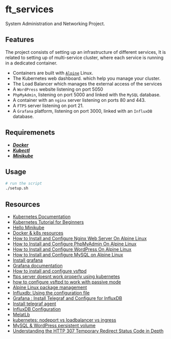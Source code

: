 # ft_services
System Administration and Networking Project.

## Features
The project consists of setting up an infrastructure of different services, It is related to setting up of multi-service cluster, where each service is running in a dedicated container.
- Containers are built with [```Alpine```](https://alpinelinux.org/) Linux.
- The Kubernetes web dashboard. which help you manage your cluster.
- The Load Balancer which manages the external access of the services
- A ```WordPress``` website listening on port 5050
- ```PhpMyAdmin```, listening on port 5000 and linked with the ```MySQL``` database.
- A container with an ```nginx``` server listening on ports 80 and 443.
- A ```FTPS``` server listening on port 21.
- A ```Grafana``` platform, listening on port 3000, linked with an ```InfluxDB``` database.

## Requiremenets
- ***[Docker](https://www.docker.com/)***
- ***[Kubectl](https://kubernetes.io/docs/tasks/tools/install-kubectl/)***
- ***[Minikube](https://minikube.sigs.k8s.io/docs/start/)***

## Usage
```bash
# run the script
./setup.sh
```
## Resources
- [Kubernetes Documentation](https://kubernetes.io/docs/home/)
- [Kubernetes Tutorial for Beginners](https://www.youtube.com/watch?v=X48VuDVv0do)
- [Hello Minikube](https://kubernetes.io/docs/tutorials/hello-minikube/)
- [Docker & k8s resources](https://www.notion.so/Docker-k8s-resources-5d89599a520b479e8f18487aa3e537a3)
- [How to Install and Configure Nginx Web Server On Alpine Linux](https://www.osetc.com/en/how-to-install-and-configure-nginx-web-server-on-alpine-linux.html)
- [How to Install and Configure PhpMyAdmin On Alpine Linux](https://wiki.alpinelinux.org/wiki/PhpMyAdmin)
- [How to Install and Configure WordPress On Alpine Linux](https://wiki.alpinelinux.org/wiki/WordPress)
- [How to Install and Configure MySQL on Alpine Linux](https://techviewleo.com/how-to-install-mariadb-on-alpine-linux/)
- [Install grafana](https://sbcode.net/grafana/install-influxdb-datasource/)
- [Grafana documentation](https://grafana.com/docs/grafana/latest/)
- [How to install and configure vsftpd](https://www.howtoforge.com/tutorial/how-to-install-and-configure-vsftpd/)
- [ftps server doesnt work properly using kubernetes](https://serverfault.com/questions/1005097/ftps-server-doesnt-work-properly-using-kubernetes)
- [how to configure vsftpd to work with passive mode](https://serverfault.com/questions/421161/how-to-configure-vsftpd-to-work-with-passive-mode)
- [Alpine Linux package management](https://wiki.alpinelinux.org/wiki/Alpine_Linux_package_management)
- [Influxdb: Using the configuration file](https://docs.influxdata.com/influxdb/v1.8/administration/config/#using-the-configuration-file)
- [Grafana : Install Telegraf and Configure for InfluxDB](https://www.youtube.com/watch?v=FrqeG-IajWM)
- [Install telegraf agent](https://sbcode.net/grafana/install-telegraf-agent/)
- [InfluxDB Configuration](https://www.perforce.com/manuals/gitswarm/monitoring/performance/influxdb_configuration.html)
- [MelatLb](https://metallb.universe.tf/configuration/)
- [kubernetes: nodeport vs loadbalancer vs ingress](https://medium.com/google-cloud/kubernetes-nodeport-vs-loadbalancer-vs-ingress-when-should-i-use-what-922f010849e0)
- [MySQL & WordPress persistent volume](https://kubernetes.io/docs/tutorials/stateful-application/mysql-wordpress-persistent-volume/)
- [Understanding the HTTP 307 Temporary Redirect Status Code in Depth](https://kinsta.com/knowledgebase/307-redirect/)
